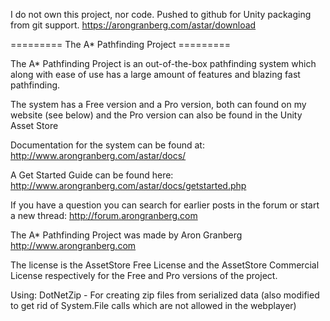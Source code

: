I do not own this project, nor code. Pushed to github for Unity packaging from git support.
https://arongranberg.com/astar/download

========= The A* Pathfinding Project =========

The A* Pathfinding Project is an out-of-the-box pathfinding system
which along with ease of use has a large amount of features and blazing fast pathfinding.

The system has a Free version and a Pro version, both can found on my website (see below) and the Pro version can also be found in the Unity Asset Store
	
Documentation for the system can be found at:
	http://www.arongranberg.com/astar/docs/

A Get Started Guide can be found here:
	http://www.arongranberg.com/astar/docs/getstarted.php

If you have a question you can search for earlier posts in the forum or start a new thread:
	http://forum.arongranberg.com

The A* Pathfinding Project was made by Aron Granberg
	http://www.arongranberg.com
	
The license is the AssetStore Free License and the AssetStore Commercial License respectively for the Free and Pro versions of the project.

Using:
	DotNetZip - For creating zip files from serialized data (also modified to get rid of System.File calls which are not allowed in the webplayer)
